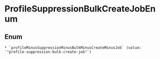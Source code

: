 
# ProfileSuppressionBulkCreateJobEnum

## Enum


    * `profileMinusSuppressionMinusBulkMinusCreateMinusJob` (value: `"profile-suppression-bulk-create-job"`)



